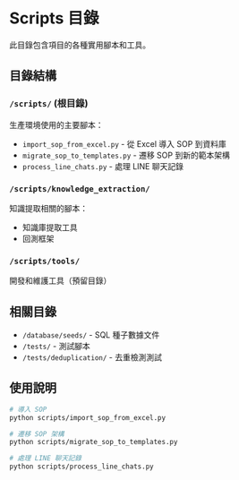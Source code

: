# Scripts 目錄

此目錄包含項目的各種實用腳本和工具。

## 目錄結構

### `/scripts/` (根目錄)
生產環境使用的主要腳本：

- `import_sop_from_excel.py` - 從 Excel 導入 SOP 到資料庫
- `migrate_sop_to_templates.py` - 遷移 SOP 到新的範本架構
- `process_line_chats.py` - 處理 LINE 聊天記錄

### `/scripts/knowledge_extraction/`
知識提取相關的腳本：

- 知識庫提取工具
- 回測框架

### `/scripts/tools/`
開發和維護工具（預留目錄）

## 相關目錄

- `/database/seeds/` - SQL 種子數據文件
- `/tests/` - 測試腳本
- `/tests/deduplication/` - 去重檢測測試

## 使用說明

```bash
# 導入 SOP
python scripts/import_sop_from_excel.py

# 遷移 SOP 架構
python scripts/migrate_sop_to_templates.py

# 處理 LINE 聊天記錄
python scripts/process_line_chats.py
```

